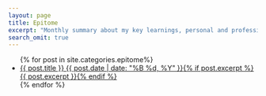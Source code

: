 ```yaml
---
layout: page
title: Epitome
excerpt: "Monthly summary about my key learnings, personal and professional development."
search_omit: true
---
```


<ul class="post-list">
{% for post in site.categories.epitome%}
  <li><article><a href="{{ site.url }}{{ post.url }}">{{ post.title }} <span class="entry-date"><time datetime="{{ post.date | date_to_xmlschema }}">{{ post.date | date: "%B %d, %Y" }}</time></span>{% if post.excerpt %} <span class="excerpt">{{ post.excerpt }}</span>{% endif %}</a></article></li>
{% endfor %}
</ul>
